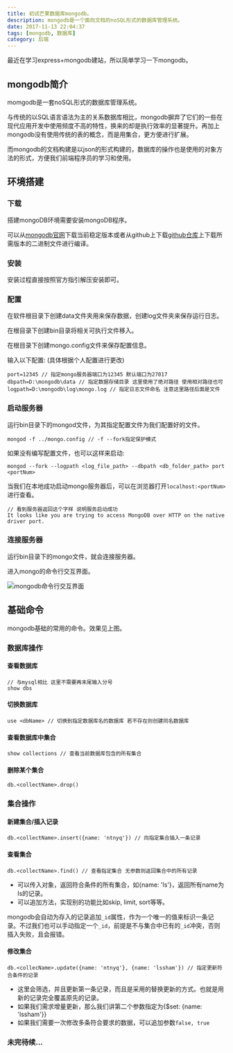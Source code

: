 ```yaml
---
title: 初试芒果数据库mongodb。
description: mongodb是一个面向文档的noSQL形式的数据库管理系统。
date: 2017-11-13 22:04:37
tags: [mongodb, 数据库]
category: 后端
---
```


最近在学习express+mongodb建站，所以简单学习一下mongodb。<!-- more -->

## mongodb简介

momgodb是一套noSQL形式的数据库管理系统。

与传统的以SQL语言语法为主的关系数据库相比，mongodb摒弃了它们的一些在现代应用开发中使用频度不高的特性，换来的却是执行效率的显著提升。再加上mongodb没有使用传统的表的概念，而是用集合，更方便进行扩展。

而mongodb的文档构建是以json的形式构建的，数据库的操作也是使用的对象方法的形式，方便我们前端程序员的学习和使用。

## 环境搭建

### 下载

搭建mongoDB环境需要安装mongoDB程序。

可以从[mongodb官网](https://www.mongodb.com/)下载当前稳定版本或者从github上下载[github仓库](https://github.com/mongodb/mongo)上下载所需版本的二进制文件进行编译。

### 安装

安装过程直接按照官方指引解压安装即可。

### 配置

在软件根目录下创建data文件夹用来保存数据，创建log文件夹来保存运行日志。

在根目录下创建bin目录将相关可执行文件移入。

在根目录下创建mongo.config文件来保存配置信息。

输入以下配置: (具体根据个人配置进行更改)

```
port=12345 // 指定mongo服务器端口为12345 默认端口为27017
dbpath=D:\mongodb\data // 指定数据存储目录 这里使用了绝对路径 使用相对路径也可
logpath=D:\mongodb\log\mongo.log // 指定日志文件命名 注意这里路径后面是文件
```

### 启动服务器

运行bin目录下的mongod文件，为其指定配置文件为我们配置好的文件。

```
mongod -f ../mongo.config // -f --fork指定保护模式
```

如果没有编写配置文件，也可以这样来启动:

```
mongod --fork --logpath <log_file_path> --dbpath <db_folder_path> port <portNum>
```

当我们在本地成功启动mongo服务器后，可以在浏览器打开`localhost:<portNum>`进行查看。

```
// 看到服务器返回这个字样 说明服务启动成功
It looks like you are trying to access MongoDB over HTTP on the native driver port.
```

### 连接服务器

运行bin目录下的mongo文件，就会连接服务器。

进入mongo的命令行交互界面。

![mongodb命令行交互界面](http://olo2ef5ol.bkt.clouddn.com/mongo.png)

## 基础命令

mongodb基础的常用的命令。效果见上图。

### 数据库操作

#### 查看数据库

```
// 与mysql相比 这里不需要再末尾输入分号
show dbs
```

#### 切换数据库

```
use <dbName> // 切换到指定数据库名的数据库 若不存在则创建同名数据库
```

#### 查看数据库中集合

```
show collections // 查看当前数据库包含的所有集合
```

#### 删除某个集合

```
db.<collectName>.drop()
```

### 集合操作

#### 新建集合/插入记录

```
db.<collectName>.insert({name: 'ntnyq'}) // 向指定集合插入一条记录
```

#### 查看集合

```
db.<collectName>.find() // 查看指定集合 无参数则返回集合中的所有记录
```

- 可以传入对象，返回符合条件的所有集合，如{name: 'ls'}，返回所有name为ls的记录。
- 可以追加方法，实现别的功能比如skip, limit, sort等等。

mongodb会自动为存入的记录追加`_id`属性，作为一个唯一的值来标识一条记录。不过我们也可以手动指定一个`_id`，前提是不与集合中已有的`_id`冲突，否则插入失败，且会报错。

#### 修改集合

```
db.<collecName>.update({name: 'ntnyq'}, {name: 'lssham'}) // 指定更新符合条件的记录
```

- 这里会筛选，并且更新第一条记录，而且是采用的替换更新的方式。也就是用新的记录完全覆盖原先的记录。
- 如果我们需求增量更新，那么我们讲第二个参数指定为{$set: {name: 'lssham'}}
- 如果我们需要一次修改多条符合要求的数据，可以追加参数`false, true`


### 未完待续...









